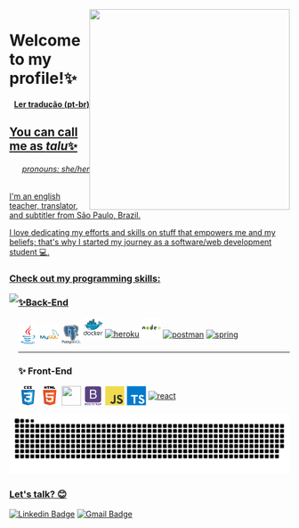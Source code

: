 <img align="right" width="360" height="360" src="https://i.imgur.com/kQ5sWue.gif">

<h1 align="left">Welcome to my profile!✨</h1>

<h4 align="right"><a href="https://github.com/t4lu/t4lu/tree/traducao" target="_blank">Ler tradução (pt-br)</h4>

<h2 align="left">You can call me as <i>talu</i>✨</h2>
<h6 align="right"><i>pronouns: she/her</i></h6>
  
<p> I'm an english teacher, translator, and subtitler from São Paulo, Brazil. </p>
<p> I love dedicating my efforts and skills on stuff that empowers me and my beliefs; that's why I started my journey as a software/web development student 💻.</p>
  
<h3>Check out my programming skills: </h3>
  
<img align="left" height="200" src="https://github-readme-stats.vercel.app/api/top-langs/?username=t4lu&layout=compact&langs_count=7&theme=midnight-purple"/> 
            
<h3> ✨Back-End</h3>
<a href="https://www.java.com" target="_blank" title="Java"><img align="center" src="https://raw.githubusercontent.com/devicons/devicon/master/icons/java/java-original.svg" alt="java" width="35" height="35"/></a> 
<a href="https://www.mysql.com/" target="_blank" title="MySQL"><img align="center" src="https://raw.githubusercontent.com/devicons/devicon/master/icons/mysql/mysql-original-wordmark.svg" alt="mysql" width="35" height="35"/></a>
<a href="https://www.postgresql.org" target="_blank" title="PostgreSQL"><img align="center" src="https://raw.githubusercontent.com/devicons/devicon/master/icons/postgresql/postgresql-original-wordmark.svg" alt="postgresql" width="35" height="35"/></a>
<a href="https://www.docker.com/" target="_blank"><img src="https://raw.githubusercontent.com/devicons/devicon/master/icons/docker/docker-original-wordmark.svg" alt="docker" width="35" height="35"/></a>
<a href="https://heroku.com" target="_blank"><img src="https://www.vectorlogo.zone/logos/heroku/heroku-icon.svg" alt="heroku" width="35" height="35"/></a>
<a href="https://nodejs.org" target="_blank"> <img src="https://raw.githubusercontent.com/devicons/devicon/master/icons/nodejs/nodejs-original-wordmark.svg" alt="nodejs" width="35" height="35"/></a>
<a href="https://postman.com" target="_blank" title="PostMan"><img align="center" src="https://www.vectorlogo.zone/logos/getpostman/getpostman-icon.svg" alt="postman" width="35" height="35"/></a> 
<a href="https://spring.io/" target="_blank" title="SpringBoot"><img align="center" src="https://www.vectorlogo.zone/logos/springio/springio-icon.svg" alt="spring" width="35" height="35"/></a>

<hr>

<h3> ✨ Front-End</h3>
<a href="https://www.w3schools.com/css/" target="_blank" title="CSS 3"><img align="center" src="https://raw.githubusercontent.com/devicons/devicon/master/icons/css3/css3-original-wordmark.svg" alt="css3" width="35" height="35"/></a>
<a href="https://www.w3.org/html/" target="_blank" title="HTML 5"><img align="center" src="https://raw.githubusercontent.com/devicons/devicon/master/icons/html5/html5-original-wordmark.svg" alt="html5" width="35" height="35"/></a> 
<a href="https://angular.io" target="_blank" title="Angular"><img align="center" src="https://angular.io/assets/images/logos/angular/angular.svg" width="35" height="35"/></a>
<a href="https://getbootstrap.com" target="_blank" title="Bootstrap"><img align="center" src="https://raw.githubusercontent.com/devicons/devicon/master/icons/bootstrap/bootstrap-plain-wordmark.svg" alt="bootstrap" width="35" height="35"/></a>
<a href="https://developer.mozilla.org/en-US/docs/Web/JavaScript" target="_blank" title="JavaScript"><img align="center" src="https://raw.githubusercontent.com/devicons/devicon/master/icons/javascript/javascript-original.svg" alt="javascript" width="35" height="35"/></a>
<a href="https://www.typescriptlang.org/" target="_blank" title="TypeScript"><img align="center" src="https://raw.githubusercontent.com/devicons/devicon/master/icons/typescript/typescript-original.svg" alt="typescript" width="35" height="35"></a>
  <a href="https://reactjs.org/" target="_blank" title="React"><img align="center" src="https://cdn.jsdelivr.net/gh/devicons/devicon/icons/react/react-original-wordmark.svg" alt="react" width="35" height="35"</a>
  


![Snake animation](https://github.com/t4lu/t4lu/blob/output/github-contribution-grid-snake.svg)

<h3>Let's talk? 😊</h3>

[![Linkedin Badge](https://img.shields.io/badge/-LinkedIn-blue?style=flat-square&logo=Linkedin&logoColor=white)](https://www.linkedin.com/in/t4lu/)
[![Gmail Badge](https://img.shields.io/badge/-Gmail-c14438?style=flat-square&logo=Gmail&logoColor=white)](mailto:its.talu@gmail.com)
